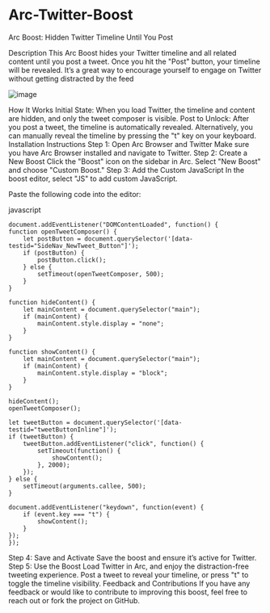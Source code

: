 # Arc-Twitter-Boost
Arc Boost: Hidden Twitter Timeline Until You Post

Description
This Arc Boost hides your Twitter timeline and all related content until you post a tweet. Once you hit the "Post" button, your timeline will be revealed. It’s a great way to encourage yourself to engage on Twitter without getting distracted by the feed

![image](https://github.com/user-attachments/assets/aa3ec0cf-a388-400c-8904-908dc4d90d5a)


How It Works
Initial State: When you load Twitter, the timeline and content are hidden, and only the tweet composer is visible.
Post to Unlock: After you post a tweet, the timeline is automatically revealed. Alternatively, you can manually reveal the timeline by pressing the "t" key on your keyboard.
Installation Instructions
Step 1: Open Arc Browser and Twitter
Make sure you have Arc Browser installed and navigate to Twitter.
Step 2: Create a New Boost
Click the "Boost" icon on the sidebar in Arc.
Select "New Boost" and choose "Custom Boost."
Step 3: Add the Custom JavaScript
In the boost editor, select "JS" to add custom JavaScript.

Paste the following code into the editor:

javascript


    document.addEventListener("DOMContentLoaded", function() {
    function openTweetComposer() {
        let postButton = document.querySelector('[data-testid="SideNav_NewTweet_Button"]');
        if (postButton) {
            postButton.click();
        } else {
            setTimeout(openTweetComposer, 500);
        }
    }

    function hideContent() {
        let mainContent = document.querySelector("main");
        if (mainContent) {
            mainContent.style.display = "none";
        }
    }

    function showContent() {
        let mainContent = document.querySelector("main");
        if (mainContent) {
            mainContent.style.display = "block";
        }
    }

    hideContent();
    openTweetComposer();

    let tweetButton = document.querySelector('[data-testid="tweetButtonInline"]');
    if (tweetButton) {
        tweetButton.addEventListener("click", function() {
            setTimeout(function() {
                showContent();
            }, 2000);
        });
    } else {
        setTimeout(arguments.callee, 500);
    }

    document.addEventListener("keydown", function(event) {
        if (event.key === "t") {
            showContent();
        }
    });
    });


Step 4: Save and Activate
Save the boost and ensure it’s active for Twitter.
Step 5: Use the Boost
Load Twitter in Arc, and enjoy the distraction-free tweeting experience. Post a tweet to reveal your timeline, or press "t" to toggle the timeline visibility.
Feedback and Contributions
If you have any feedback or would like to contribute to improving this boost, feel free to reach out or fork the project on GitHub.
